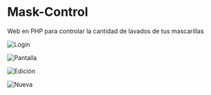 # Mask-Control
Web en PHP para controlar la cantidad de lavados de tus mascarillas

![Login](https://raw.github.com/cgasper79/Mask-Control/main/screenshot/login.png)

![Pantalla](https://raw.github.com/cgasper79/Mask-Control/main/screenshot/Inicio.png)

![Edición](https://raw.github.com/cgasper79/Mask-Control/main/screenshot/edicion.png)

![Nueva](https://raw.github.com/cgasper79/Mask-Control/main/screenshot/nueva.png)